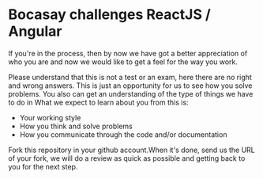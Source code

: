 # Bocasay challenges ReactJS / Angular

If you're in the process, then by now we have got a better appreciation of who you are and now we would like to get a feel for the way you work.

Please understand that this is not a test or an exam, here there are no right and wrong answers. This is just an opportunity for us to see how you solve problems. You also can get an understanding of the type of things we have to do in 
What we expect to learn about you from this is:

* Your working style
* How you think and solve problems
* How you communicate through the code and/or documentation

Fork this repository in your github account.When it's done, send us the URL of your fork, we will do a review as quick as
possible and getting back to you for the next step.

